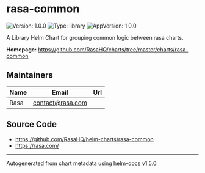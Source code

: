 # rasa-common

![Version: 1.0.0](https://img.shields.io/badge/Version-1.0.0-informational?style=flat-square) ![Type: library](https://img.shields.io/badge/Type-library-informational?style=flat-square) ![AppVersion: 1.0.0](https://img.shields.io/badge/AppVersion-1.0.0-informational?style=flat-square)

A Library Helm Chart for grouping common logic between rasa charts.

**Homepage:** <https://github.com/RasaHQ/charts/tree/master/charts/rasa-common>

## Maintainers

| Name | Email | Url |
| ---- | ------ | --- |
| Rasa | contact@rasa.com |  |

## Source Code

* <https://github.com/RasaHQ/helm-charts/rasa-common>
* <https://rasa.com/>

----------------------------------------------
Autogenerated from chart metadata using [helm-docs v1.5.0](https://github.com/norwoodj/helm-docs/releases/v1.5.0)
